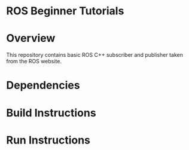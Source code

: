 # ROS Beginner Tutorials

# Overview
This repository contains basic ROS C++ subscriber and publisher taken from the ROS website. 

# Dependencies 

# Build Instructions 

# Run Instructions 


